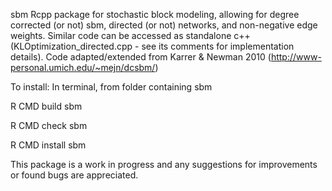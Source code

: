 sbm
Rcpp package for stochastic block modeling, allowing for degree corrected (or not) sbm, directed (or not) networks, and non-negative edge weights. Similar code can be accessed as standalone c++ (KLOptimization_directed.cpp - see its comments for implementation details). Code adapted/extended from Karrer & Newman 2010 (http://www-personal.umich.edu/~mejn/dcsbm/)

To install:
In terminal, from folder containing sbm

R CMD build sbm

R CMD check sbm

R CMD install sbm

This package is a work in progress and any suggestions for improvements or found bugs are appreciated. 


